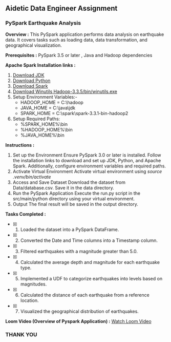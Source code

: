 ## Aidetic Data Engineer Assignment

### PySpark Earthquake Analysis

**Overview :** This PySpark application performs data analysis on earthquake data. It covers tasks such as loading data, data transformation, and geographical visualization.

**Prerequisites :** PySpark 3.5 or later , Java and Hadoop dependencies

**Apache Spark Installation links :**
1. [Download JDK](https://www.oracle.com/in/java/technologies/downloads/#jdk19-windows)
2. [Download Python](https://www.python.org/downloads/)
3. [Download Spark](https://spark.apache.org/downloads.html)
4. [Download Winutils Hadoop-3.3.5/bin/winutils.exe](https://github.com/cdarlint/winutils)
5. Setup Environment Variables:-
    - HADOOP_HOME = C:\hadoop
    - JAVA_HOME = C:\java\jdk
    - SPARK_HOME = C:\spark\spark-3.3.1-bin-hadoop2
6. Setup Required Paths:
    - %SPARK_HOME%\bin
    - %HADOOP_HOME%\bin
    - %JAVA_HOME%\bin

**Instructions :**
1. Set up the Environment
    Ensure PySpark 3.0 or later is installed.
    Follow the installation links to download and set up JDK, Python, and Apache Spark. Additionally, configure environment variables and required paths.
2. Activate Virtual Environment
    Activate virtual environment using *source .venv/bin/activate*
3. Access and Save Dataset
    Download the dataset from Data/database.csv.
    Save it in the data directory.
4. Run the PySpark Application
    Execute the run.py script in the src/main/python directory using your virtual environment.
5. Output
    The final result will be saved in the output directory.
   
**Tasks Completed :**
- [x] 1. Loaded the dataset into a PySpark DataFrame.
- [x] 2. Converted the Date and Time columns into a Timestamp column.
- [x] 3. Filtered earthquakes with a magnitude greater than 5.0.
- [x] 4. Calculated the average depth and magnitude for each earthquake type.
- [x] 5. Implemented a UDF to categorize earthquakes into levels based on magnitudes.
- [x] 6. Calculated the distance of each earthquake from a reference location.
- [x] 7. Visualized the geographical distribution of earthquakes.

**Loom Video (Overview of Pyspark Application) :**
[Watch Loom Video](https://www.loom.com/share/e8f00aadbf034636a49d6266c1eb6d62?sid=af48a391-a1ed-4d0d-9d36-320e5f31a26b)

### THANK YOU

